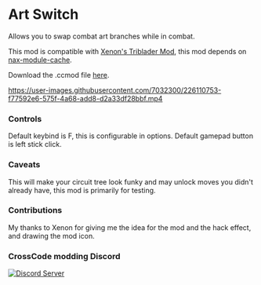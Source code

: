 # Art Switch
Allows you to swap combat art branches while in combat.

This mod is compatible with [Xenon's Triblader Mod](https://github.com/XenonA7/xenons-triblader-mod), this mod depends on [nax-module-cache](https://github.com/conorlawton/nax-module-cache/releases/).

Download the .ccmod file [here](https://github.com/conorlawton/nax-art-switch/releases/latest).

https://user-images.githubusercontent.com/7032300/226110753-f77592e6-575f-4a68-add8-d2a33df28bbf.mp4

### Controls
Default keybind is F, this is configurable in options. Default gamepad button is left stick click.

### Caveats
This will make your circuit tree look funky and may unlock moves you didn't already have, this mod is primarily for testing.

### Contributions
My thanks to Xenon for giving me the idea for the mod and the hack effect, and drawing the mod icon.

### CrossCode modding Discord
[![Discord Server](https://img.shields.io/discord/382339402338402315.svg?label=Discord%20Server)](https://discord.gg/TFs6n5v)
